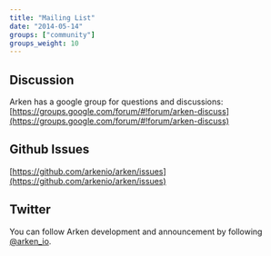 ```yaml
---
title: "Mailing List"
date: "2014-05-14"
groups: ["community"]
groups_weight: 10
---
```


## Discussion

Arken has a google group for questions and discussions: [https://groups.google.com/forum/#!forum/arken-discuss](https://groups.google.com/forum/#!forum/arken-discuss)

## Github Issues

[https://github.com/arkenio/arken/issues](https://github.com/arkenio/arken/issues)

## Twitter

You can follow Arken development and announcement by following [@arken_io](https://twitter.com/arken_io).
